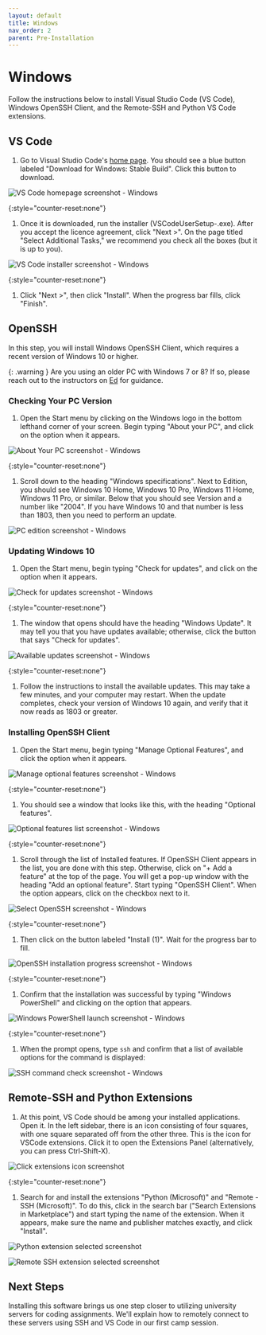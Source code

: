 ```yaml
---
layout: default
title: Windows
nav_order: 2
parent: Pre-Installation
---
```


# Windows

Follow the instructions below to install Visual Studio Code (VS Code), Windows OpenSSH Client, and the Remote-SSH and Python VS Code extensions.

## VS Code

1. Go to Visual Studio Code's [home page](https://code.visualstudio.com/). You should see a blue button labeled "Download for Windows: Stable Build". Click this button to download.

![VS Code homepage screenshot - Windows](../assets/img/install-code-win-1.png)

{:style="counter-reset:none"}
1. Once it is downloaded, run the installer (VSCodeUserSetup-<version>.exe). After you accept the licence agreement, click "Next >". On the page titled "Select Additional Tasks," we recommend you check all the boxes (but it is up to you).

![VS Code installer screenshot - Windows](../assets/img/install-code-win-2.png)

{:style="counter-reset:none"}
1. Click "Next >", then click "Install". When the progress bar fills, click "Finish".

## OpenSSH

In this step, you will install Windows OpenSSH Client, which requires a recent version of Windows 10 or higher.

{: .warning }
Are you using an older PC with Windows 7 or 8? If so, please reach out to the instructors on [Ed](https://edstem.org/us/courses/42535/discussion/) for guidance.

### Checking Your PC Version

1. Open the Start menu by clicking on the Windows logo in the bottom lefthand corner of your screen. Begin typing "About your PC", and click on the option when it appears.

![About Your PC screenshot - Windows](../assets/img/install-ssh-win10-1.png)

{:style="counter-reset:none"}
1. Scroll down to the heading "Windows specifications". Next to Edition, you should see Windows 10 Home, Windows 10 Pro, Windows 11 Home, Windows 11 Pro, or similar. Below that you should see Version and a number like "2004". If you have Windows 10 and that number is less than 1803, then you need to perform an update.

![PC edition screenshot - Windows](../assets/img/install-ssh-win10-2.png)

### Updating Windows 10

1. Open the Start menu, begin typing "Check for updates", and click on the option when it appears.

![Check for updates screenshot - Windows](../assets/img/install-ssh-win10-3.png)

{:style="counter-reset:none"}
1. The window that opens should have the heading "Windows Update". It may tell you that you have updates available; otherwise, click the button that says "Check for updates".

![Available updates screenshot - Windows](../assets/img/install-ssh-win10-4.png)

{:style="counter-reset:none"}
1. Follow the instructions to install the available updates. This may take a few minutes, and your computer may restart. When the update completes, check your version of Windows 10 again, and verify that it now reads as 1803 or greater.


### Installing OpenSSH Client

1. Open the Start menu, begin typing "Manage Optional Features", and click the option when it appears.

![Manage optional features screenshot - Windows](../assets/img/install-ssh-win10-5.png)

{:style="counter-reset:none"}
1. You should see a window that looks like this, with the heading "Optional features".

![Optional features list screenshot - Windows](../assets/img/install-ssh-win10-6.png)

{:style="counter-reset:none"}
1. Scroll through the list of Installed features. If OpenSSH Client appears in the list, you are done with this step. Otherwise, click on "+ Add a feature" at the top of the page. You will get a pop-up window with the heading "Add an optional feature". Start typing "OpenSSH Client". When the option appears, click on the checkbox next to it.

![Select OpenSSH screenshot - Windows](../assets/img/install-ssh-win10-7.png)

{:style="counter-reset:none"}
1. Then click on the button labeled "Install (1)". Wait for the progress bar to fill.

![OpenSSH installation progress screenshot - Windows](../assets/img/install-ssh-win10-8.png)

{:style="counter-reset:none"}
1. Confirm that the installation was successful by typing "Windows PowerShell" and clicking on the option that appears.

![Windows PowerShell launch screenshot - Windows](../assets/img/install-ssh-win10-9.png)

{:style="counter-reset:none"}
1. When the prompt opens, type `ssh` and confirm that a list of available options for the command is displayed:

![SSH command check screenshot - Windows](../assets/img/install-ssh-win10-10.png)

## Remote-SSH and Python Extensions

1. At this point, VS Code should be among your installed applications. Open it. In the left sidebar, there is an icon consisting of four squares, with one square separated off from the other three. This is the icon for VSCode extensions. Click it to open the Extensions Panel (alternatively, you can press Ctrl-Shift-X).

![Click extensions icon screenshot](../assets/img/install-ext-1.png)

{:style="counter-reset:none"}
1. Search for and install the extensions "Python (Microsoft)" and "Remote - SSH (Microsoft)". To do this, click in the search bar ("Search Extensions in Marketplace") and start typing the name of the extension. When it appears, make sure the name and publisher matches exactly, and click "Install".

![Python extension selected screenshot](../assets/img/install-ext-2.png)

![Remote SSH extension selected screenshot](../assets/img/install-ext-3.png)

## Next Steps

Installing this software brings us one step closer to utilizing university servers for coding assignments. We'll explain how to remotely connect to these servers using SSH and VS Code in our first camp session.
